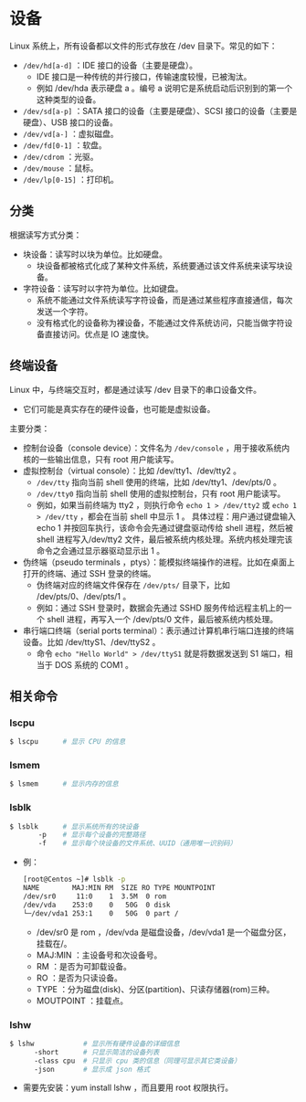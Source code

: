 # 设备

Linux 系统上，所有设备都以文件的形式存放在 /dev 目录下。常见的如下：
- `/dev/hd[a-d]` ：IDE 接口的设备（主要是硬盘）。
  - IDE 接口是一种传统的并行接口，传输速度较慢，已被淘汰。
  - 例如 /dev/hda 表示硬盘 a 。编号 a 说明它是系统启动后识别到的第一个这种类型的设备。
- `/dev/sd[a-p]` ：SATA 接口的设备（主要是硬盘）、SCSI 接口的设备（主要是硬盘）、USB 接口的设备。
- `/dev/vd[a-]` ：虚拟磁盘。
- `/dev/fd[0-1]` ：软盘。
- `/dev/cdrom` ：光驱。
- `/dev/mouse` ：鼠标。
- `/dev/lp[0-15]` ：打印机。

## 分类

根据读写方式分类：
- 块设备：读写时以块为单位。比如硬盘。
  - 块设备都被格式化成了某种文件系统，系统要通过该文件系统来读写块设备。
- 字符设备：读写时以字符为单位。比如键盘。
  - 系统不能通过文件系统读写字符设备，而是通过某些程序直接通信，每次发送一个字符。
  - 没有格式化的设备称为裸设备，不能通过文件系统访问，只能当做字符设备直接访问。优点是 IO 速度快。

## 终端设备

Linux 中，与终端交互时，都是通过读写 /dev 目录下的串口设备文件。
- 它们可能是真实存在的硬件设备，也可能是虚拟设备。

主要分类：
- 控制台设备（console device）：文件名为 `/dev/console` ，用于接收系统内核的一些输出信息，只有 root 用户能读写。
- 虚拟控制台（virtual console）：比如 /dev/tty1、/dev/tty2 。
  - `/dev/tty` 指向当前 shell 使用的终端，比如 /dev/tty1、/dev/pts/0 。
  - `/dev/tty0` 指向当前 shell 使用的虚拟控制台，只有 root 用户能读写。
  - 例如，如果当前终端为 tty2 ，则执行命令 `echo 1 > /dev/tty2` 或 `echo 1 > /dev/tty` ，都会在当前 shell 中显示 1 。
    具体过程：用户通过键盘输入 echo 1 并按回车执行，该命令会先通过键盘驱动传给 shell 进程，然后被 shell 进程写入/dev/tty2 文件，最后被系统内核处理。系统内核处理完该命令之会通过显示器驱动显示出 1 。
- 伪终端（pseudo terminals ，ptys）：能模拟终端操作的进程。比如在桌面上打开的终端、通过 SSH 登录的终端。
  - 伪终端对应的终端文件保存在 `/dev/pts/` 目录下，比如 /dev/pts/0、/dev/pts/1 。
  - 例如：通过 SSH 登录时，数据会先通过 SSHD 服务传给远程主机上的一个 shell 进程，再写入一个 /dev/pts/0 文件，最后被系统内核处理。
- 串行端口终端（serial ports terminal）：表示通过计算机串行端口连接的终端设备。比如 /dev/ttyS1、/dev/ttyS2 。
  - 命令 `echo "Hello World" > /dev/ttyS1` 就是将数据发送到 S1 端口，相当于 DOS 系统的 COM1 。

## 相关命令

### lscpu

```sh
$ lscpu      # 显示 CPU 的信息
```

### lsmem

```sh
$ lsmem      # 显示内存的信息
```

### lsblk

```sh
$ lsblk      # 显示系统所有的块设备
       -p    # 显示每个设备的完整路径
       -f    # 显示每个块设备的文件系统、UUID（通用唯一识别码）
```
- 例：
  ```sh
  [root@Centos ~]# lsblk -p
  NAME        MAJ:MIN RM  SIZE RO TYPE MOUNTPOINT
  /dev/sr0     11:0    1  3.5M  0 rom  
  /dev/vda    253:0    0   50G  0 disk 
  └─/dev/vda1 253:1    0   50G  0 part /
  ```
  - /dev/sr0 是 rom ，/dev/vda 是磁盘设备，/dev/vda1 是一个磁盘分区，挂载在/。
  - MAJ:MIN ：主设备号和次设备号。
  - RM ：是否为可卸载设备。
  - RO ：是否为只读设备。
  - TYPE ：分为磁盘(disk)、分区(partition)、只读存储器(rom)三种。
  - MOUTPOINT ：挂载点。

### lshw

```sh
$ lshw            # 显示所有硬件设备的详细信息
      -short      # 只显示简洁的设备列表
      -class cpu  # 只显示 cpu 类的信息（同理可显示其它类设备）
      -json       # 显示成 json 格式
```
- 需要先安装：yum install lshw ，而且要用 root 权限执行。
